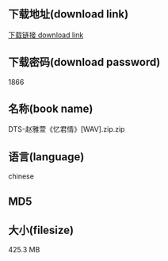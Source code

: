 ## 下载地址(download link)
[下载链接 download link](https://tutu365.netlify.app/?s=DTS-%E8%B5%B5%E9%9B%85%E8%90%B1%E3%80%8A%E5%BF%86%E5%90%9B%E6%83%85%E3%80%8B%5BWAV%5D.zip)

## 下载密码(download password)
1866

## 名称(book name)
DTS-赵雅萱《忆君情》[WAV].zip.zip

## 语言(language)
chinese

## MD5


## 大小(filesize)
425.3 MB
